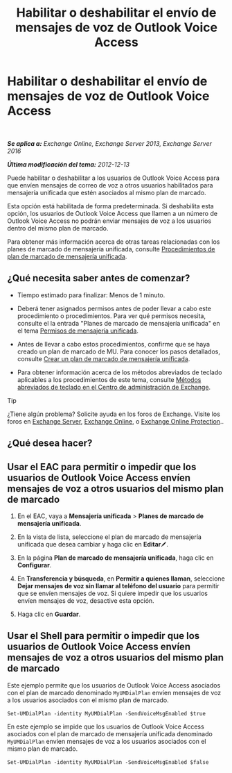 ﻿---
title: 'Habilitar o deshabilitar el envío de mensajes de voz de Outlook Voice Access'
TOCTitle: Habilitar o deshabilitar el envío de mensajes de voz de Outlook Voice Access
ms:assetid: 63544ae2-6a28-40b2-82fc-3df83e93ee56
ms:mtpsurl: https://technet.microsoft.com/es-es/library/Ee423546(v=EXCHG.150)
ms:contentKeyID: 52061836
ms.date: 05/22/2018
mtps_version: v=EXCHG.150
ms.translationtype: MT
---

# Habilitar o deshabilitar el envío de mensajes de voz de Outlook Voice Access

 

_**Se aplica a:** Exchange Online, Exchange Server 2013, Exchange Server 2016_

_**Última modificación del tema:** 2012-12-13_

Puede habilitar o deshabilitar a los usuarios de Outlook Voice Access para que envíen mensajes de correo de voz a otros usuarios habilitados para mensajería unificada que estén asociados al mismo plan de marcado.

Esta opción está habilitada de forma predeterminada. Si deshabilita esta opción, los usuarios de Outlook Voice Access que llamen a un número de Outlook Voice Access no podrán enviar mensajes de voz a los usuarios dentro del mismo plan de marcado.

Para obtener más información acerca de otras tareas relacionadas con los planes de marcado de mensajería unificada, consulte [Procedimientos de plan de marcado de mensajería unificada](um-dial-plan-procedures-exchange-2013-help.md).

## ¿Qué necesita saber antes de comenzar?

  - Tiempo estimado para finalizar: Menos de 1 minuto.

  - Deberá tener asignados permisos antes de poder llevar a cabo este procedimiento o procedimientos. Para ver qué permisos necesita, consulte el la entrada "Planes de marcado de mensajería unificada" en el tema [Permisos de mensajería unificada](unified-messaging-permissions-exchange-2013-help.md).

  - Antes de llevar a cabo estos procedimientos, confirme que se haya creado un plan de marcado de MU. Para conocer los pasos detallados, consulte [Crear un plan de marcado de mensajería unificada](create-a-um-dial-plan-exchange-2013-help.md).

  - Para obtener información acerca de los métodos abreviados de teclado aplicables a los procedimientos de este tema, consulte [Métodos abreviados de teclado en el Centro de administración de Exchange](keyboard-shortcuts-in-the-exchange-admin-center-exchange-online-protection-help.md).


> [!TIP]
> ¿Tiene algún problema? Solicite ayuda en los foros de Exchange. Visite los foros en <A href="https://go.microsoft.com/fwlink/p/?linkid=60612">Exchange Server</A>, <A href="https://go.microsoft.com/fwlink/p/?linkid=267542">Exchange Online</A>, o <A href="https://go.microsoft.com/fwlink/p/?linkid=285351">Exchange Online Protection</A>..



## ¿Qué desea hacer?

## Usar el EAC para permitir o impedir que los usuarios de Outlook Voice Access envíen mensajes de voz a otros usuarios del mismo plan de marcado

1.  En el EAC, vaya a **Mensajería unificada** \> **Planes de marcado de mensajería unificada**.

2.  En la vista de lista, seleccione el plan de marcado de mensajería unificada que desea cambiar y haga clic en **Editar**![Icono Editar](images/Bb124582.6f53ccb2-1f13-4c02-bea0-30690e6ea71d(EXCHG.150).gif "Icono Editar").

3.  En la página **Plan de marcado de mensajería unificada**, haga clic en **Configurar**.

4.  En **Transferencia y búsqueda**, en **Permitir a quienes llaman**, seleccione **Dejar mensajes de voz sin llamar al teléfono del usuario** para permitir que se envíen mensajes de voz. Si quiere impedir que los usuarios envíen mensajes de voz, desactive esta opción.

5.  Haga clic en **Guardar**.

## Usar el Shell para permitir o impedir que los usuarios de Outlook Voice Access envíen mensajes de voz a otros usuarios del mismo plan de marcado

Este ejemplo permite que los usuarios de Outlook Voice Access asociados con el plan de marcado denominado `MyUMDialPlan` envíen mensajes de voz a los usuarios asociados con el mismo plan de marcado.

    Set-UMDialPlan -identity MyUMDialPlan -SendVoiceMsgEnabled $true

En este ejemplo se impide que los usuarios de Outlook Voice Access asociados con el plan de marcado de mensajería unificada denominado `MyUMDialPlan` envíen mensajes de voz a los usuarios asociados con el mismo plan de marcado.

    Set-UMDialPlan -identity MyUMDialPlan -SendVoiceMsgEnabled $false

